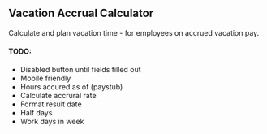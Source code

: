 ## Vacation Accrual Calculator

Calculate and plan vacation time - for employees on accrued vacation pay.

#### TODO:

* Disabled button until fields filled out
* Mobile friendly
* Hours accured as of (paystub)
* Calculate accrural rate
* Format result date
* Half days
* Work days in week
